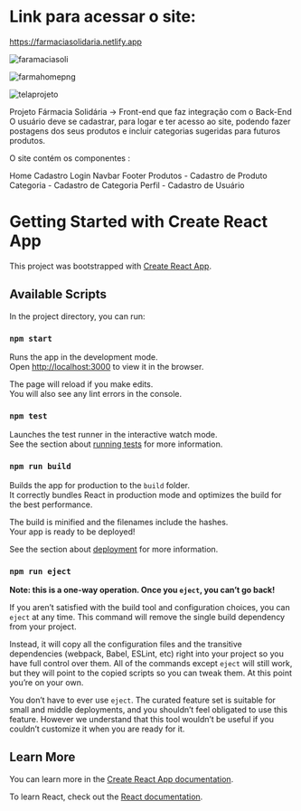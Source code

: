 # Link para acessar o site:
https://farmaciasolidaria.netlify.app


![faramaciasoli](https://user-images.githubusercontent.com/113915415/196948142-d223377d-46a2-4c64-83fa-ae5b7ff94d57.png)

![farmahomepng](https://user-images.githubusercontent.com/113915415/196948189-7741f6ae-ac05-4889-b46d-eb5e260904ef.png)

![telaprojeto](https://user-images.githubusercontent.com/113915415/196948260-ba628919-cee2-41e2-a860-069f8f24a599.png)

Projeto Fármacia Solidária -> Front-end que faz integração com o Back-End O usuário deve se cadastrar, para logar e ter acesso ao site, podendo fazer postagens dos seus produtos e incluir categorias sugeridas para futuros produtos.

O site contém os componentes :

Home
Cadastro
Login
Navbar
Footer
Produtos - Cadastro de Produto
Categoria - Cadastro de Categoria
Perfil - Cadastro de Usuário


# Getting Started with Create React App

This project was bootstrapped with [Create React App](https://github.com/facebook/create-react-app).

## Available Scripts

In the project directory, you can run:

### `npm start`

Runs the app in the development mode.\
Open [http://localhost:3000](http://localhost:3000) to view it in the browser.

The page will reload if you make edits.\
You will also see any lint errors in the console.

### `npm test`

Launches the test runner in the interactive watch mode.\
See the section about [running tests](https://facebook.github.io/create-react-app/docs/running-tests) for more information.

### `npm run build`

Builds the app for production to the `build` folder.\
It correctly bundles React in production mode and optimizes the build for the best performance.

The build is minified and the filenames include the hashes.\
Your app is ready to be deployed!

See the section about [deployment](https://facebook.github.io/create-react-app/docs/deployment) for more information.

### `npm run eject`

**Note: this is a one-way operation. Once you `eject`, you can’t go back!**

If you aren’t satisfied with the build tool and configuration choices, you can `eject` at any time. This command will remove the single build dependency from your project.

Instead, it will copy all the configuration files and the transitive dependencies (webpack, Babel, ESLint, etc) right into your project so you have full control over them. All of the commands except `eject` will still work, but they will point to the copied scripts so you can tweak them. At this point you’re on your own.

You don’t have to ever use `eject`. The curated feature set is suitable for small and middle deployments, and you shouldn’t feel obligated to use this feature. However we understand that this tool wouldn’t be useful if you couldn’t customize it when you are ready for it.

## Learn More

You can learn more in the [Create React App documentation](https://facebook.github.io/create-react-app/docs/getting-started).

To learn React, check out the [React documentation](https://reactjs.org/).
